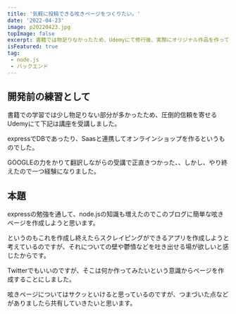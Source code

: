 ```yaml
---
title: '気軽に投稿できる呟きページをつくりたい。'
date: '2022-04-23'
image: p20220423.jpg
topImage: false
excerpt: 書籍では物足りなかったため、Udemyにて修行後、実際にオリジナル作品を作っていきたい。
isFeatured: true
tag:
 - node.js
 - バックエンド
---
```




## 開発前の練習として

書籍での学習では少し物足りない部分が多かったため、圧倒的信頼を寄せるUdemyにて下記は講座を受講しました。

expressでDBであったり、Saasと連携してオンラインショップを作るというものでした。

GOOGLEの力をかりて翻訳しながらの受講で正直きつかった、、しかし、やり終えたので一つ経験になりました。



## 本題

expressの勉強を通して、node.jsの知識も増えたのでこのブログに簡単な呟きページを作成しようと思います。

というのもこれを作成し終えたらスクレイピングができるアプリを作成しようと考えているのですが、それについての壁や鬱憤などを吐き出せる場が欲しいと感じたからです。

Twitterでもいいのですが、そこは何か作ってみたいという意識からページを作成することにしました。

呟きページについてはサクッといけると思っているのですが、つまづいた点などがありましたら共有していきたいと思います。